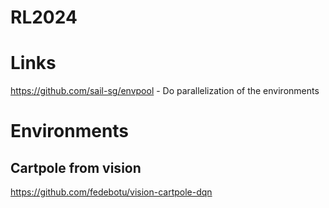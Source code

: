 # RL2024

# Links
https://github.com/sail-sg/envpool - Do parallelization of the environments

# Environments
## Cartpole from vision
https://github.com/fedebotu/vision-cartpole-dqn

